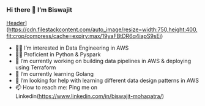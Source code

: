 ### Hi there 👋 I’m Biswajit
[Header](https://raw.githubusercontent.com/biswajit-alti/<OWNER>/<OWNER>/readme_header.png "Header")](https://cdn.filestackcontent.com/auto_image/resize=width:750,height:400,fit:crop/compress/cache=expiry:max/19yaFBtDR6q4iapS9sEi)
- 🕵️‍♂️ I’m interested in Data Engineering in AWS 
- 👨‍🎓 Proficient in Python & Pyspark
- 🔭 I’m currently working on building data pipelines in AWS & deploying using Terraform
- 🌱 I’m currently learning Golang
- 🤔 I’m looking for help with learning different data design patterns in AWS
- 📫 How to reach me: Ping me on Linkedin(https://www.linkedin.com/in/biswajit-mohapatra/)
